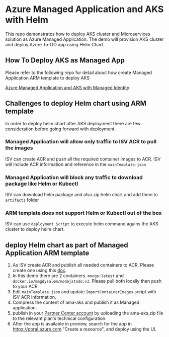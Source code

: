 # Azure Managed Application and AKS with Helm

This repo demonstrates how to deploy AKS cluster and Microservices solution as Azure Managed Application. The demo will provision AKS cluster and deploy Azure To-DO app using Helm Chart.

## How To Deploy AKS as Managed App

Please refer to the following repo for detail about how create Managed Application ARM template to deploy AKS

 [Azure Managed Application and AKS with Managed Identity](https://github.com/arsenvlad/azure-managed-app-aks-managed-identity)

## Challenges to deploy Helm chart using ARM template

 In order to deploy helm chart after AKS deployment there are few consideration before going forward with deployment.

### Managed Application will allow only traffic to ISV ACR to pull the images

 ISV can create ACR and push all the required container images to ACR. ISV will include ACR information and reference in the `mainTemplate.json`

### Managed Application will block any traffic to download package like Helm or Kubectl

 ISV can download helm package and also zip helm chart and add them to `artifacts` folder

### ARM template does not support Helm or Kubectl out of the box

 ISV can use `deployment Script` to execute helm command agains the AKS cluster to deploy helm chart.

## deploy Helm chart as part of Managed Application ARM template

1. As ISV create ACR and publish all needed containers to ACR. Please create one using this [doc](https://docs.microsoft.com/en-us/azure/container-registry/container-registry-get-started-portal).
1. In this demo there are 2 containers. `mongo:latest` and `docker.io/magdysalem/nodejstodo:v3`. Please pull both locally then push to your ACR
1. Edit `mainTemplate.json` and update `ImportContainerImages` script with ISV ACR information.
1. Compress the content of ama-aks and publish it as Managed application.
1. publish in your [Partner Center account](https://docs.microsoft.com/en-us/azure/azure-resource-manager/managed-applications/publish-marketplace-app) by uploading the ama-aks.zip file to the relevant plan's technical configuration.
1. After the app is available in preview, search for the app in <https://poral.azure.com> "Create a resource", and deploy using the UI.
